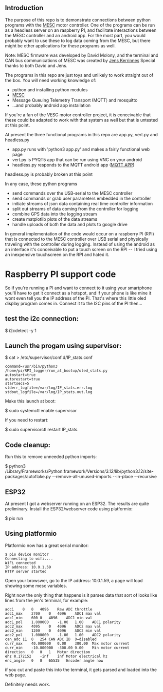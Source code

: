 ## Introduction

The purpose of this repo is to demonstrate connections between python programs with the [MESC](https://github.com/davidmolony/MESC_Firmware) motor controller. One of the programs can be run as a headless server on an raspberry PI, and facilitate interactions between the MESC controller and an android app. For the most part, you would probably want to use these to log data coming from the MESC, but there might be other applications for these programs as well. 

Note: MESC firmware was developed by David Molony, and the terminal and CAN bus communications of MESC was created by [Jens Kerrinnes](https://github.com/Netzpfuscher) Special thanks to both David and Jens. 

The programs in this repo are just toys and unlikely to work straight out of the box. You will need working knowledge of:
 * python and installing python modules
 * [MESC](https://github.com/davidmolony/MESC_Firmware)
 * Message Queuing Telemetry Transport (MQTT) and mosquitto
 * ...and probably android app installation

If you're a fan of the VESC motor controller project, it is conceivable that these could be adapted to work with that system as well but that is untested at this point. 

At present the three functional programs in this repo are app.py, vert.py and headless.py
  * app.py runs with 'python3 app.py' and makes a fairly functional web page
  * vert.py is PYQT5 app that can be run using VNC on your android
  * headless.py responds to the MQTT android app ([MQTT APP](https://github.com/owhite/MqttApp))
  
headless.py is probably broken at this point

In any case, these python programs 
 * send commands over the USB-serial to the MESC controller
 * send commands or grab user parameters embedded in the controller
 * initiate streams of json data containing real time controller information
 * split out streams of data coming from the controller for logging
 * combine GPS data into the logging stream
 * create matplotlib plots of the data streams
 * handle uploads of both the data and plots to google drive
 
In general implementation of the code would occur on a raspberry PI (RPI) that is connected to the MESC controller over USB serial and physically traveling with the controller during logging. Instead of using the android as an interface it's conceivable to put a touch screen on the RPI -- I tried using an inexpensive touchscreen on the RPI and hated it. 

# Raspberry PI support code

So if you're running a PI and want to connect to it using your smartphone you'll have to get it connect as a hotspot, and if your phone is like mine it wont even tell you the IP address of the PI. That's where this little oled display program comes in. Connect it to the I2C pins of the PI then...

## test the i2c connection:
$ i2cdetect -y 1

## Launch the progam using supervisor:
$ cat > /etc/supervisor/conf.d/IP_stats.conf
```[program:IP_stats]
command=/usr/bin/python3 /home/pi/RPI_logger/run_at_bootup/oled_stats.py
autostart=true  
autorestart=true
startsecs=5     
stderr_logfile=/var/log/IP_stats.err.log
stdout_logfile=/var/log/IP_stats.out.log
```
Make this launch at boot:

$ sudo systemctl enable supervisor

If you need to restart:

$ sudo supervisorctl restart IP_stats

## Code cleanup:

Run this to remove unneeded python imports:

$ python3 /Library/Frameworks/Python.framework/Versions/3.12/lib/python3.12/site-packages/autoflake.py  --remove-all-unused-imports --in-place --recursive

## ESP32

At present I got a webserver running on an ESP32. The results are quite preliminary. Install the ESP32/webserver code using platformio:

$ pio run 

## Using platformio
Platformio now has a great serial monitor:

```
$ pio device monitor
Connecting to wifi....
WiFi connected
IP address: 10.0.1.59
HTTP server started
```

Open your browswer, go to the IP address: 10.0.1.59, a page will load showing some mesc variables.

Right now the only thing that happens is it parses data that sort of looks like lines from the jen's terminal, for example:

```
adc1	0	0	4096	Raw ADC throttle
adc1_max	2700	0	4096	ADC1 max val
adc1_min	600	0	4096	ADC1 min val
adc1_pol	1.000000	-1.00	1.00	ADC1 polarity
adc2_max	4095	0	4096	ADC2 max val
adc2_min	1200	0	4096	ADC2 min val
adc2_pol	1.000000	-1.00	1.00	ADC2 polarity
can_adc	11	0	254	CAN ADC ID  0=disabled
curr_max	40.000000	0.00	300.00	Max motor current
curr_min	-10.000000	-300.00	0.00	Min motor current
direction	0	0	1	Motor direction
ehz	0.172152	-inf	inf	Motor electrical hz
enc_angle	0	0	65535	Encoder angle now
```

if you cut and paste this into the terminal, it gets parsed and loaded into the web page.

Definitely needs work. 
